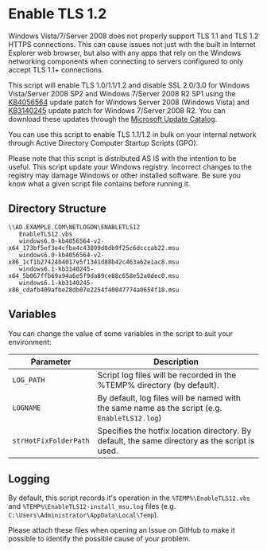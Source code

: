 # Enable TLS 1.2

Windows Vista/7/Server 2008 does not properly support TLS 1.1 and TLS 1.2 HTTPS connections. This can cause issues not just with the built in Internet Explorer web browser, but also with any apps that rely on the Windows networking components when connecting to servers configured to only accept TLS 1.1+ connections.

This script will enable TLS 1.0/1.1/1.2 and disable SSL 2.0/3.0 for Windows Vista/Server 2008 SP2 and Windows 7/Server 2008 R2 SP1 using the [KB4056564](https://www.catalog.update.microsoft.com/Search.aspx?q=KB4056564) update patch for Windows Server 2008 (Windows Vista) and [KB3140245](https://www.catalog.update.microsoft.com/Search.aspx?q=KB3140245) update patch for Windows 7/Server 2008 R2. You can download these updates through the [Microsoft Update Catalog](https://www.catalog.update.microsoft.com).

You can use this script to enable TLS 1.1/1.2 in bulk on your internal network through Active Directory Computer Startup Scripts (GPO).

Please note that this script is distributed AS IS with the intention to be useful. This script update your Windows registry. Incorrect changes to the registry may damage Windows or other installed software. Be sure you know what a given script file contains before running it.

## Directory Structure

```
\\AD.EXAMPLE.COM\NETLOGON\ENABLETLS12
   EnableTLS12.vbs
   windows6.0-kb4056564-v2-x64_173bf5ef3e4cfba4c43899d8db9f25c6dcccab22.msu
   windows6.0-kb4056564-v2-x86_1cf1b27424b4017e5f1341d88b42c463a62e1ac8.msu
   windows6.1-kb3140245-x64_5b067ffb69a94a6e5f9da89ce88c658e52a0dec0.msu
   windows6.1-kb3140245-x86_cdafb409afbe28db07e2254f40047774a0654f18.msu
```

## Variables

You can change the value of some variables in the script to suit your environment:

| Parameter               | Description                                                                                     |
| ----------------------- | ----------------------------------------------------------------------------------------------- |
| ``LOG_PATH``            | Script log files will be recorded in the %TEMP% directory (by default).                         |
| ``LOGNAME``             | By default, log files will be named with the same name as the script (e.g. ``EnableTLS12.log``) |
| ``strHotFixFolderPath`` | Specifies the hotfix location directory. By default, the same directory as the script is used.  |

## Logging

By default, this script records it's operation in the ``%TEMP%\EnableTLS12.vbs`` and ``%TEMP%\EnableTLS12-install_msu.log`` files (e.g. ``C:\Users\Administrator\AppData\Local\Temp``).

Please attach these files when opening an Issue on GitHub to make it possible to identify the possible cause of your problem.
